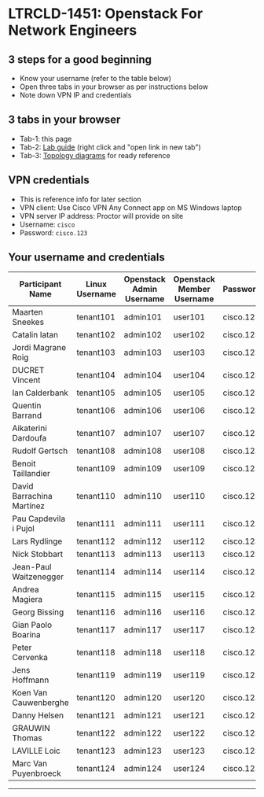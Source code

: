 # LTRCLD-1451: Openstack For Network Engineers

## 3 steps for a good beginning
* Know your username (refer to the table below)
* Open three tabs in your browser as per instructions below
* Note down VPN IP and credentials

## 3 tabs in your browser
* Tab-1: this page
* Tab-2: [Lab guide](https://github.com/userlerueda/LTRCLD-1451/blob/master/LAB_GUIDE.md) (right click and "open link in new tab")
* Tab-3: [Topology diagrams](https://github.com/userlerueda/LTRCLD-1451/blob/master/topology.md) for ready reference

## VPN credentials
* This is reference info for later section
* VPN client: Use Cisco VPN Any Connect app on MS Windows laptop
* VPN server IP address: Proctor will provide on site
* Username: `cisco`
* Password: `cisco.123`

## Your username and credentials

| Participant Name | Linux Username | Openstack Admin Username | Openstack Member Username | Password	| VM Username Password |
| ---------------- | -------------- | ------------------------ | ------------------------- | -------- | -------------------- |
| 	Maarten	Sneekes	 | 	tenant101	 | 	admin101	 | 	user101	 | 	cisco.123	 | 	cisco/cisco	 |
| 	Catalin	Iatan	 | 	tenant102	 | 	admin102	 | 	user102	 | 	cisco.123	 | 	cisco/cisco	 |
| 	Jordi	Magrane Roig	 | 	tenant103	 | 	admin103	 | 	user103	 | 	cisco.123	 | 	cisco/cisco	 |
| 	DUCRET	Vincent	 | 	tenant104	 | 	admin104	 | 	user104	 | 	cisco.123	 | 	cisco/cisco	 |
| 	Ian	Calderbank	 | 	tenant105	 | 	admin105	 | 	user105	 | 	cisco.123 | 	cisco/cisco	 |
| 	Quentin	Barrand	 | 	tenant106	 | 	admin106	 | 	user106	 | 	cisco.123	 | 	cisco/cisco	 |
| 	Aikaterini	Dardoufa	 | 	tenant107	 | 	admin107	 | 	user107	 | 	cisco.123	 | 	cisco/cisco	 |
| 	Rudolf	Gertsch	 | 	tenant108	 | 	admin108	 | 	user108	 | 	cisco.123	 | 	cisco/cisco	 |
| 	Benoit	Taillandier	 | 	tenant109	 | 	admin109	 | 	user109	 | 	cisco.123	 | 	cisco/cisco	 |
| 	David	Barrachina Martínez	 | 	tenant110	 | 	admin110	 | 	user110	 | 	cisco.123	 | 	cisco/cisco	 |
| 	Pau	Capdevila i Pujol	 | 	tenant111	 | 	admin111	 | 	user111	 | 	cisco.123	 | 	cisco/cisco	 |
| 	Lars	Rydlinge	 | 	tenant112	 | 	admin112	 | 	user112	 | 	cisco.123	 | 	cisco/cisco	 |
| 	Nick	Stobbart	 | 	tenant113	 | 	admin113	 | 	user113	 | 	cisco.123	 | 	cisco/cisco	 |
| 	Jean-Paul	Waitzenegger	 | 	tenant114	 | 	admin114	 | 	user114	 | 	cisco.123	 | 	cisco/cisco	 |
| 	Andrea	Magiera	 | 	tenant115	 | 	admin115	 | 	user115	 | 	cisco.123	 | 	cisco/cisco	 |
| 	Georg	Bissing	 | 	tenant116	 | 	admin116	 | 	user116	 | 	cisco.123	 | 	cisco/cisco	 |
| 	Gian Paolo	Boarina	 | 	tenant117	 | 	admin117	 | 	user117	 | 	cisco.123	 | 	cisco/cisco	 |
| 	Peter	Cervenka	 | 	tenant118	 | 	admin118	 | 	user118	 | 	cisco.123	 | 	cisco/cisco	 |
| 	Jens	Hoffmann	 | 	tenant119	 | 	admin119	 | 	user119	 | 	cisco.123	 | 	cisco/cisco	 |
| 	Koen	Van Cauwenberghe 	 | 	tenant120	 | 	admin120	 | 	user120	 | 	cisco.123	 | 	cisco/cisco	 |
| 	Danny	Helsen	 | 	tenant121	 | 	admin121	 | 	user121	 | 	cisco.123	 | 	cisco/cisco	 |
| 	GRAUWIN	Thomas	 | 	tenant122	 | 	admin122	 | 	user122	 | 	cisco.123	 | 	cisco/cisco	 |
| 	LAVILLE	Loic	 | 	tenant123	 | 	admin123	 | 	user123	 | 	cisco.123	 | 	cisco/cisco	 |
| 	Marc	Van Puyenbroeck	 | 	tenant124	 | 	admin124	 | 	user124	 | 	cisco.123	 | 	cisco/cisco	 |

---
